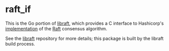 # raft_if

This is the Go portion of [libraft][], which provides a C interface to
Hashicorp's [implementation][hashicorp/raft] of the [Raft][] consensus
algorithm.

See the [libraft][] repository for more details; this package is built
by the libraft build process.

[hashicorp/raft]: https://github.com/hashicorp/raft
[Raft]: https://ramcloud.stanford.edu/wiki/download/attachments/11370504/raft.pdf
[raft_if]: https://github.com/csw/raft_if
[libraft]: https://github.com/csw/libraft
